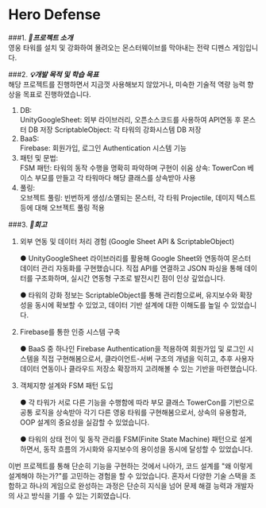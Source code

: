 # Hero Defense


###1. ___🔧프로젝트 소개___ <br/>
영웅 타워를 설치 및 강화하여 몰려오는 몬스터웨이브를 막아내는 전략 디펜스 게임입니다.

###2. ___💡개발 목적 및 학습 목표___ <br/>
해당 프로젝트를 진행하면서 지금껏 사용해보지 않았거나, 미숙한 기술적 역량 능력 향상을 목표로 진행하였습니다.
1) DB: <br/>
   UnityGoogleSheet: 외부 라이브러리, 오픈소스코드를 사용하여 API연동 후 몬스터 DB 저장
   ScriptableObject: 각 타워의 강화시스템 DB 저장
2) BaaS: <br/>
   Firebase: 회원가입, 로그인 Authentication 시스템 기능
3) 패턴 및 문법: <br/>
   FSM 패턴: 타워의 동작 수행을 명확히 파악하며 구현이 쉬움
   상속: TowerCon 베이스 부모를 만들고 각 타워마다 해당 클래스를 상속받아 사용
4) 풀링: <br/>
   오브젝트 풀링: 빈번하게 생성/소멸되는 몬스터, 각 타워 Projectile, 데미지 텍스트등에 대해 오브젝트 풀링 적용     

###3. ___🧠회고___ <br/>
1) 외부 연동 및 데이터 처리 경험 (Google Sheet API & ScriptableObject)

   ● UnityGoogleSheet 라이브러리를 활용해 Google Sheet와 연동하여 몬스터 데이터 관리 자동화를 구현했습니다. 직접 API를 연결하고 JSON 파싱을 통해 데이터를 구조화하며, 실시간 연동형 구조로 발전시킨 점이 인상 깊었습니다.

   ● 타워의 강화 정보는 ScriptableObject를 통해 관리함으로써, 유지보수와 확장성을 동시에 확보할 수 있었고, 데이터 기반 설계에 대한 이해도를 높일 수 있었습니다.

2) Firebase를 통한 인증 시스템 구축

   ● BaaS 중 하나인 Firebase Authentication을 적용하여 회원가입 및 로그인 시스템을 직접 구현해봄으로서, 클라이언트-서버 구조의 개념을 익히고, 추후 사용자 데이터 연동이나 클라우드 저장소 확장까지 고려해볼 수 있는 기반을 마련했습니다.

3) 객체지향 설계와 FSM 패턴 도입

   ● 각 타워가 서로 다른 기능을 수행함에 따라 부모 클래스 TowerCon를 기반으로 공통 로직을 상속받아 각기 다른 영웅 타워를 구현해봄으로서, 상속의 유용함과, OOP 설계의 중요성을 실감할 수 있었습니다.

   ● 타워의 상태 전이 및 동작 관리를 FSM(Finite State Machine) 패턴으로 설계하면서, 동작 흐름의 가시화와 유지보수의 용이성을 동시에 달성할 수 있었습니다.

이번 프로젝트를 통해 단순히 기능을 구현하는 것에서 나아가, 코드 설계를 "왜 이렇게 설계해야 하는가?"를 고민하는 경험을 할 수 있었습니다. 혼자서 다양한 기술 스택을 조합하고 하나의 게임으로 완성하는 과정은 단순히 지식을 넘어 문제 해결 능력과 개발자의 사고 방식을 기를 수 있는 기회였습니다.
